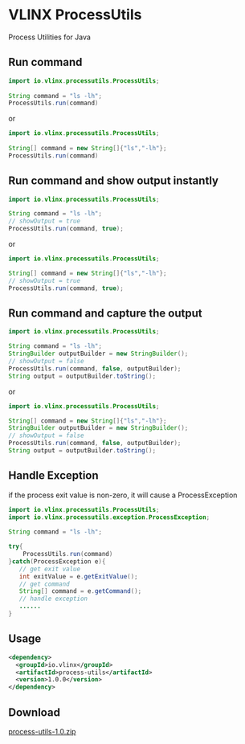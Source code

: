 # VLINX ProcessUtils

Process Utilities for Java

## Run command

```java
import io.vlinx.processutils.ProcessUtils;
 
String command = "ls -lh";
ProcessUtils.run(command)
```
or
```java
import io.vlinx.processutils.ProcessUtils;
 
String[] command = new String[]{"ls","-lh"};
ProcessUtils.run(command)
```


## Run command and show output instantly

```java
import io.vlinx.processutils.ProcessUtils;

String command = "ls -lh";
// showOutput = true
ProcessUtils.run(command, true);
```
or
```java
import io.vlinx.processutils.ProcessUtils;

String[] command = new String[]{"ls","-lh"};
// showOutput = true
ProcessUtils.run(command, true);
```

## Run command and capture the output

```java
import io.vlinx.processutils.ProcessUtils; 

String command = "ls -lh";
StringBuilder outputBuilder = new StringBuilder();
// showOutput = false
ProcessUtils.run(command, false, outputBuilder);
String output = outputBuilder.toString();
```
or
```java
import io.vlinx.processutils.ProcessUtils; 

String[] command = new String[]{"ls","-lh"};
StringBuilder outputBuilder = new StringBuilder();
// showOutput = false
ProcessUtils.run(command, false, outputBuilder);
String output = outputBuilder.toString();
```
## Handle Exception

if the process exit value is non-zero, it will cause a ProcessException

```java
import io.vlinx.processutils.ProcessUtils;
import io.vlinx.processutils.exception.ProcessException;
 
String command = "ls -lh";

try{
    ProcessUtils.run(command)
}catch(ProcessException e){
   // get exit value
   int exitValue = e.getExitValue();
   // get command
   String[] command = e.getCommand();
   // handle exception
   ......
}

```



## Usage

```xml
<dependency>
  <groupId>io.vlinx</groupId>
  <artifactId>process-utils</artifactId>
  <version>1.0.0</version>
</dependency>
```



## Download

[process-utils-1.0.zip](https://github.com/vlinx-io/process-utils/releases/download/1.0.0/process-utils-1.0.zip)